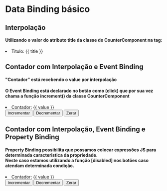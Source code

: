 <h1>Data Binding básico</h1>

<h2>Interpolação</h2>
<h4>
  Utilizando o <span>valor</span> do atributo <span>title</span> da classe do
  <span>CounterComponent</span> na tag:
</h4>
<li>Titulo: {{ title }}</li>

<h2>Contador com Interpolação e Event Binding</h2>
<h4>"Contador" está recebendo o <span>value</span> por interpolação</h4>
<h4>
  O <span>Event Binding</span> está declarado no botão como
  <span>(click)</span> que por sua vez chama a função
  <span>increment()</span> da classe
  <span>CounterComponent</span>
</h4>
<li>Contador: {{ value }}</li>
<div class="buttons">
  <button (click)="increment()">Incrementar</button>
  <button (click)="decrement()">Decrementar</button>
  <button (click)="zero()">Zerar</button>
</div>

<h2>Contador com Interpolação, Event Binding e Property Binding</h2>
<h4>
  <span>Property Binding</span> possibilita que possamos colocar expressões JS
  para determinada caracteristica da propriedade. <br />
  Neste caso estamos utilizando a função [disabled] nos botões caso atendam
  determinada condição.
</h4>
<li>Contador: {{ value }}</li>

<div class="buttons">
  <button [disabled]="value >= 10" (click)="increment()">Incrementar</button>
  <button [disabled]="value <= 0" (click)="decrement()">Decrementar</button>
  <button [disabled]="value == 0" (click)="zero()">Zerar</button>
</div>
